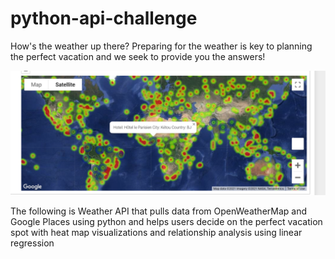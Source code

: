 # python-api-challenge

How's the weather up there? Preparing for the weather is key to planning the perfect vacation and we seek to provide you the answers!

![Heatmap](VacationPy/heatmap_screenshot.png)

The following is Weather API that pulls data from OpenWeatherMap and Google Places using python and helps users decide on the perfect vacation spot with heat map visualizations and relationship analysis using linear regression
